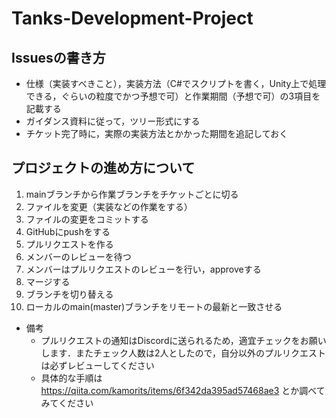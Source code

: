 # Tanks-Development-Project
## Issuesの書き方
- 仕様（実装すべきこと），実装方法（C#でスクリプトを書く，Unity上で処理できる，ぐらいの粒度でかつ予想で可）と作業期間（予想で可）の3項目を記載する
- ガイダンス資料に従って，ツリー形式にする
- チケット完了時に，実際の実装方法とかかった期間を追記しておく
## プロジェクトの進め方について
1. mainブランチから作業ブランチをチケットごとに切る
2. ファイルを変更（実装などの作業をする）
3. ファイルの変更をコミットする
4. GitHubにpushをする
5. プルリクエストを作る
6. メンバーのレビューを待つ
7. メンバーはプルリクエストのレビューを行い，approveする
8. マージする
9. ブランチを切り替える
10. ローカルのmain(master)ブランチをリモートの最新と一致させる
* 備考
  * プルリクエストの通知はDiscordに送られるため，適宜チェックをお願いします．またチェック人数は2人としたので，自分以外のプルリクエストは必ずレビューしてください
  * 具体的な手順は https://qiita.com/kamorits/items/6f342da395ad57468ae3 とか調べてみてください

